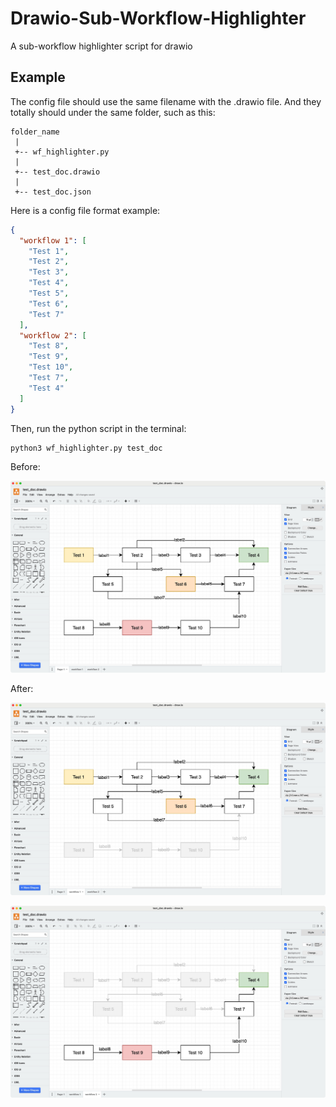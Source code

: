 # Drawio-Sub-Workflow-Highlighter

A sub-workflow highlighter script for drawio

## Example

The config file should use the same filename with the .drawio file. 
And they totally should under the same folder, such as this:

```
folder_name
 |
 +-- wf_highlighter.py
 |
 +-- test_doc.drawio
 |
 +-- test_doc.json
```

Here is a config file format example:

```json
{
  "workflow 1": [
    "Test 1",
    "Test 2",
    "Test 3",
    "Test 4",
    "Test 5",
    "Test 6",
    "Test 7"
  ],
  "workflow 2": [
    "Test 8",
    "Test 9",
    "Test 10",
    "Test 7",
    "Test 4"
  ]
}
```

Then, run the python script in the terminal:

```
python3 wf_highlighter.py test_doc
```

Before:

![](Pics/Before_0.jpg)

After:

![](Pics/After_0.jpg)

![](Pics/After_1.jpg)
